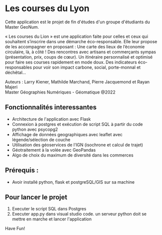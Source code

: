 # Les courses du Lyon

Cette application est le projet de fin d'études d'un groupe d'étudiants du Master GeoNum.

« Les courses du Lion » est une application faite pour celles et ceux qui souhaitent s’inscrire dans une démarche éco-responsable. Elle leur propose de les accompagner en proposant :
Une carte des lieux de l’économie circulaire, là, à côté !
Des rencontres avec artisans et commerçants sympas (présentation, prix, coups de cœur).
Un itinéraire personnalisé et optimisé pour faire ses courses rapidement en mode doux. Des indicateurs éco-responsables pour voir son impact carbone, social, porte-monnal et déchêtal…

Auteurs : Larry Kiener, Mathilde Marchand, Pierre Jacquemond et Rayan Majeri  
Master Géographies Numériques - Géomatique @2022
 
## Fonctionnalités interessantes
- Architecture de l'application avec Flask
- Connexion à postgres et exécution de script SQL à partir du code python avec psycopg2
- Affichage de données geographiques avec leaflet avec légende/sélection de couche
- Utilisation des géoservices de l'IGN (isochrone et calcul de trajet)
- Géotraitement à la volée avec GeoPandas
- Algo de choix du maximum de diversité dans les commerces

## Prérequis :
- Avoir installé python, flask et postgreSQL/GIS sur sa machine

## Pour lancer le projet
1. Executer le script SQL dans Postgres
2. Executer app.py dans visual studio code. un serveur python doit se mettre en marche et lancer l'application

Have Fun!
